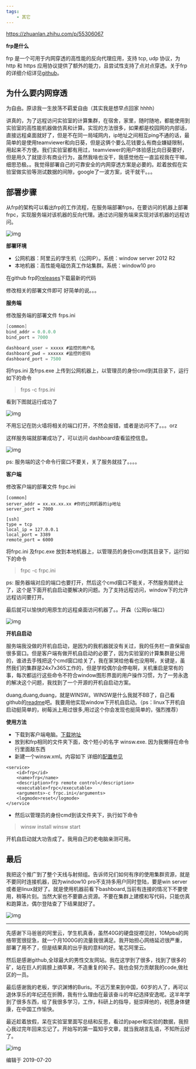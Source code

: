 ```yaml
---
tags:
    - 其它
---
```


https://zhuanlan.zhihu.com/p/55306067



**frp是什么**

frp 是一个可用于内网穿透的高性能的反向代理应用，支持 tcp, udp 协议，为 http 和 https 应用协议提供了额外的能力，且尝试性支持了点对点穿透。关于frp的详细介绍详见[github](https://link.zhihu.com/?target=https%3A//github.com/fatedier/frp/blob/master/README_zh.md)。

## **为什么要内网穿透**

为自由。原谅我一生放荡不羁爱自由（其实我是想早点回家 hhhh）

讲真的，为了远程访问实验室的计算集群，在宿舍，家里，随时随地，都能使用到实验室的高性能机器做仿真和计算。实现的方法很多，如果都是校园网的内部话，直接远程桌面就好了，但是不在同一局域网内，ip地址之间相互ping不通的话，最简单的是使用teamviewer和向日葵，但是这俩个要么花钱要么有商业嫌疑限制，用起来不方便。我们实验室都有用过，teamviewer的用户体验感比向日葵要好，但是用久了就提示有商业行为，虽然我啥也没干，我感觉他在一直监视我在干嘛，细思恐极。。我觉得部署自己的可靠安全的内网穿透方案是必要的。趁着放假在实验室做实验等测试数据的间隙，google了一波方案，说干就干。。。

## **部署步骤**

从frp的架构可以看出frp的工作流程，在服务端部署frps，在要访问的机器上部署frpc，实现服务端对该机器的反向代理。通过访问服务端来实现对该机器的远程访问。

![img](/img-post/开发/其它/windows下基于frp的内网穿透部署.assets/v2-54562948517b17f95898a48b6555bef1_720w.jpg)

**部署环境**

- 公网机器：阿里云的学生机（公网IP）。系统：window server 2012 R2
- 本地机器：高性能电磁仿真工作站集群。系统：window10 pro

在github frp的[releases](https://link.zhihu.com/?target=https%3A//github.com/fatedier/frp/releases)下载最新的代码

修改相关的部署文件即可 好简单的说。。。

**服务端**

修改服务端的部署文件 frps.ini

```as
[common]
bind_addr = 0.0.0.0
bind_port = 7000

dashboard_user = xxxxx #监控的用户名
dashboard_pwd = xxxxxx #监控的密码
dashboard_port = 7500 
```

将frps.ini 及frps.exe 上传到公网机器上，以管理员的身份cmd到其目录下，运行如下的命令

> frps -c frps.ini

看到下图就运行成功了

![img](/img-post/开发/其它/windows下基于frp的内网穿透部署.assets/v2-43761a33014add662515011daee3e382_720w.png)

不用忘记在防火墙将相关的端口打开，不然会报错，或者是访问不了。。。orz

这样服务端就部署成功了，可以访问 dashboard查看监控信息。

![img](/img-post/开发/其它/windows下基于frp的内网穿透部署.assets/v2-a2119afab302fb64c4fac91f42e474a8_720w.jpg)

ps: 服务端的这个命令行窗口不要关，关了服务就挂了。。。。

**客户端**

修改客户端的部署文件 frpc.ini

```text
[common]
server_addr = xx.xx.xx.xx #你的公网机器的ip地址
server_port = 7000

[ssh]
type = tcp
local_ip = 127.0.0.1
local_port = 3389
remote_port = 6000
```

将frpc.ini 及frpc.exe 放到本地机器上，以管理员的身份cmd到其目录下，运行如下的命令

> frpc -c frpc.ini

ps: 服务器端对应的端口也要打开，然后这个cmd窗口不能关，不然服务就终止了，这个是下面开机自启动要解决的问题。为了支持远程访问，window下的允许远程访问要打开。

最后就可以愉快的用原生的远程桌面访问机器了。。开森（公网ip:端口）

![img](/img-post/开发/其它/windows下基于frp的内网穿透部署.assets/v2-b088a18cada546312286f0388d11a284_720w.jpg)

**开机自启动**

服务端我没做的开机自启动，是因为的我机器就没有关过，我的任务栏一直保留由很多窗口。但是客户端有做开机自启动的必要了，因为实验室的计算集群是公用的，谁进去手残把这个cmd窗口给关了，我在家哭给他看也没用啊，关键是，虽然我们的集群是24x7x365工作的，但是学校偶尔会停电啊，关机重启是常有的事，每次都运行这些命令不符合window图形界面的用户操作习惯，为了一劳永逸的解决这个问题，我找到了一个开源的开机自启动方案。

duang,duang,duang，就是WINSW。WINSW是什么我就不BB了，自己看github的[readme](https://link.zhihu.com/?target=https%3A//github.com/kohsuke/winsw)吧。我要用他实现window下开机自启动。（ps：linux下开机自启动挺简单的，树莓派上用过很多,用过这个你会发现也挺简单的，强烈推荐）

**使用方法**

- 下载到客户端电脑。[下载地址](https://link.zhihu.com/?target=https%3A//github.com/kohsuke/winsw/releases)
- 放到和frp相同的文件夹下面，改个短小的名字 winsw.exe. 因为我懒得在命令行里面敲东西
- 新建一个winsw.xml。内容如下 详细的[配置参见](https://link.zhihu.com/?target=https%3A//github.com/kohsuke/winsw/blob/master/doc/xmlConfigFile.md)

```abap
<service>
    <id>frp</id>
    <name>frp</name>
    <description>frp remote control</description>
    <executable>frpc</executable>
    <arguments>-c frpc.ini</arguments>
    <logmode>reset</logmode>
</service
```

- 然后以管理员的身份cmd到该文件夹下，执行如下命令

> winsw install
> winsw start

开机自启动就大功告成了。我用自己的老电脑亲测可用。

## 最后

我把这个推广到了整个天线与射频组。告诉师兄们如何有序的使用集群资源，就是不要同时连接机器，因为window10 pro不支持多用户同时登陆，要是win server或者是linux就好了。就是使用机器前看下bashboard,当前有连接的情况下不要使用，稍等片刻。当然大家也不要霸占资源。不要在集群上建模和写代码，只能仿真和跑算法，偶尔登陆查了下结果就好了。

![img](/img-post/开发/其它/windows下基于frp的内网穿透部署.assets/v2-f741fa0cc02500371d4e39a47bd352d9_720w.jpg)

------

先感谢下马爸爸的阿里云，学生机真香，虽然40G的硬盘捉襟见肘，10Mpbs的网络带宽很捉急，就一个月1000G的流量我很满足。我开始担心网络延迟很严重，部署了用不了，但是结果真的出乎我的意料的好。笔芯阿里云。

然后是感谢github,全球最大的男性交友网站。我在这学到了很多，找到了很多的矿，站在巨人的肩膀上摘苹果，不造重复的轮子。我也会努力贡献我的code,做社区的一员。

最后感谢我的老板，学识渊博的Buris。不远万里来到中国，60岁的人了，再可以退休享乐的年纪还在折腾，我有什么理由在最该奋斗的年纪选择安逸呢。这半年学到了很多东西，给了我很多学习，工作，科研上的指导，挺崇拜他的，祝愿身体健康，在中国工作愉快。

最近趁着放假，呆在实验室里面写总结和反思，看过的paper和实验的数据，我担心我过完年回来忘记了。开始写的第一篇知乎文章，就当我胡言乱语，不知所云好了。

![img](/img-post/开发/其它/windows下基于frp的内网穿透部署.assets/v2-4d7c579c032d16fd9685f730f79287f6_720w.jpg)



编辑于 2019-07-20